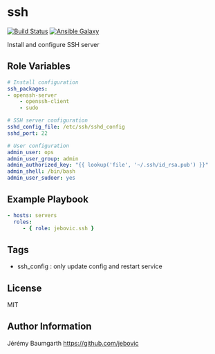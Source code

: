 ssh
===

[![Build Status](https://travis-ci.org/jebovic/ansible-ssh.svg?branch=master)](https://travis-ci.org/jebovic/ansible-ssh) [![Ansible Galaxy](https://img.shields.io/badge/galaxy-jebovic.ssh-blue.svg?style=flat)](https://galaxy.ansible.com/jebovic/ssh)

Install and configure SSH server

Role Variables
--------------

```yaml
# Install configuration
ssh_packages:
- openssh-server
    - openssh-client
    - sudo

# SSH server configuration
sshd_config_file: /etc/ssh/sshd_config
sshd_port: 22

# User configuration
admin_user: ops
admin_user_group: admin
admin_authorized_key: "{{ lookup('file', '~/.ssh/id_rsa.pub') }}"
admin_shell: /bin/bash
admin_user_sudoer: yes
```

Example Playbook
----------------

```yaml
- hosts: servers
  roles:
     - { role: jebovic.ssh }
```

Tags
----

* ssh_config : only update config and restart service

License
-------

MIT

Author Information
------------------

Jérémy Baumgarth https://github.com/jebovic
